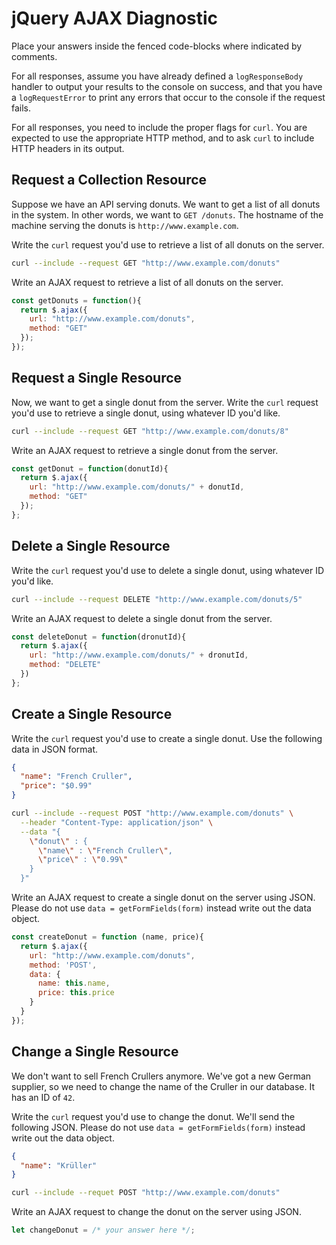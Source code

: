 # jQuery AJAX Diagnostic

Place your answers inside the fenced code-blocks where indicated by comments.

For all responses,  assume you have already defined a `logResponseBody` handler
to output your results to the console on success, and that you have a
`logRequestError` to print any errors that occur to the console if the request
fails.

For all responses, you need to include the proper flags for `curl`. You are
expected to use the appropriate HTTP method, and to ask `curl` to include HTTP
headers in its output.

## Request a Collection Resource

Suppose we have an API serving donuts. We want to get a list of all donuts in
the system. In other words, we want to `GET /donuts`. The hostname of the
machine serving the donuts is `http://www.example.com`.

Write the `curl` request you'd use to retrieve a list of all donuts on the
server.

```sh
curl --include --request GET "http://www.example.com/donuts"
```

Write an AJAX request to retrieve a list of all donuts on the server.

```js
const getDonuts = function(){
  return $.ajax({
    url: "http://www.example.com/donuts",
    method: "GET"
  });
});
```

## Request a Single Resource

Now, we want to get a single donut from the server. Write the `curl` request
you'd use to retrieve a single donut, using whatever ID you'd like.

```sh
curl --include --request GET "http://www.example.com/donuts/8"
```

Write an AJAX request to retrieve a single donut from the server.

```js
const getDonut = function(donutId){
  return $.ajax({
    url: "http://www.example.com/donuts/" + donutId,
    method: "GET"
  });
};
```

## Delete a Single Resource

Write the `curl` request you'd use to delete a single donut, using whatever ID
you'd like.

```sh
curl --include --request DELETE "http://www.example.com/donuts/5"
```

Write an AJAX request to delete a single donut from the server.

```js
const deleteDonut = function(dronutId){
  return $.ajax({
    url: "http://www.example.com/donuts/" + dronutId,
    method: "DELETE"
  })
};
```

## Create a Single Resource

Write the `curl` request you'd use to create a single donut. Use the following
data in JSON format.

```json
{
  "name": "French Cruller",
  "price": "$0.99"
}
```

```sh
curl --include --request POST "http://www.example.com/donuts" \
  --header "Content-Type: application/json" \
  --data "{
    \"donut\" : {
      \"name\" : \"French Cruller\",
      \"price\" : \"0.99\"
    }
  }"
```

Write an AJAX request to create a single donut on the server using JSON. Please
do not use `data = getFormFields(form)` instead write out the data object.

```js
const createDonut = function (name, price){
  return $.ajax({
    url: "http://www.example.com/donuts",
    method: 'POST',
    data: {
      name: this.name,
      price: this.price
    }
  }
});
```

## Change a Single Resource

We don't want to sell French Crullers anymore. We've got a new German supplier,
so we need to change the name of the Cruller in our database. It has an ID of
`42`.

Write the `curl` request you'd use to change the donut. We'll send the following
JSON. Please do not use `data = getFormFields(form)` instead write out the data
object.

```json
{
  "name": "Krüller"
}
```

```sh
curl --include --requet POST "http://www.example.com/donuts"
```

Write an AJAX request to change the donut on the server using JSON.

```js
let changeDonut = /* your answer here */;
```
